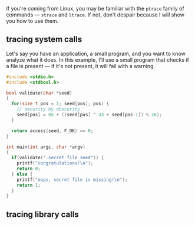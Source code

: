 If you're coming from Linux, you may be familiar with the `ptrace` family of commands — `strace` and `ltrace`. If not, don't despair because I will show you how to use them.

## tracing system calls

Let's say you have an application, a small program, and you want to know analyze what it does. In this example, I'll use a small program that checks if a file is present — if it's not present, it will fail with a warning. 

```c @safe.c
#include <stdio.h>
#include <stdbool.h>

bool validate(char *seed)
{
  for(size_t pos = 1; seed[pos]; pos) {
    // security by obscurity
    seed[pos] = 65 + ((seed[pos] ^ 33 + seed[pos-1]) % 26);
  }

  return access(seed, F_OK) == 0;
}

int main(int argc, char *argv)
{
  if(validate(".secret_file_seed")) {
    printf("congratulations!\n");
    return 0;
  } else {
    printf("oops, secret file is missing!\n");
    return 1;
  }
}
```

## tracing library calls
